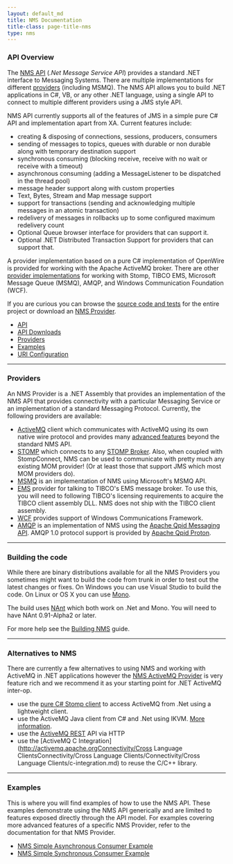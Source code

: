 ```yaml
---
layout: default_md
title: NMS Documentation
title-class: page-title-nms
type: nms
---
```


### API Overview

The [NMS API](nms-api) (_.Net Message Service API_) provides a standard .NET interface to Messaging Systems. There are multiple implementations for different [providers](#providers) (including MSMQ). The NMS API allows you to build .NET applications in C#, VB, or any other .NET language, using a single API to connect to multiple different providers using a JMS style API.

NMS API currently supports all of the features of JMS in a simple pure C# API and implementation apart from XA. Current features include:

*   creating & disposing of connections, sessions, producers, consumers
*   sending of messages to topics, queues with durable or non durable along with temporary destination support
*   synchronous consuming (blocking receive, receive with no wait or receive with a timeout)
*   asynchronous consuming (adding a MessageListener to be dispatched in the thread pool)
*   message header support along with custom properties
*   Text, Bytes, Stream and Map message support
*   support for transactions (sending and acknowledging multiple messages in an atomic transaction)
*   redelivery of messages in rollbacks up to some configured maximum redelivery count
*   Optional Queue browser interface for providers that can support it.
*   Optional .NET Distributed Transaction Support for providers that can support that.

A provider implementation based on a pure C# implementation of OpenWire is provided for working with the Apache ActiveMQ broker. There are other [provider implementations](#providers) for working with Stomp, TIBCO EMS, Microsoft Message Queue (MSMQ), AMQP, and Windows Communication Foundation (WCF).

If you are curious you can browse the [source code and tests](https://svn.apache.org/repos/asf/activemq/activemq-dotnet/) for the entire project or download an [NMS Provider](#providers).

*   [API](nms-api)
*   [API Downloads](nms-api-downloads)
*   [Providers](#providers)
*   [Examples](#examples)
*   [URI Configuration](nms-uri-configuration)

---

### Providers <a name="providers"></a>

An NMS Provider is a .NET Assembly that provides an implementation of the NMS API that provides connectivity with a particular Messaging Service or an implementation of a standard Messaging Protocol. Currently, the following providers are available:

*   [ActiveMQ](providers/activemq) client which communicates with ActiveMQ using its own native wire protocol and provides many [advanced features](providers/activemq/advanced-features) beyond the standard NMS API.
*   [STOMP](providers/stomp) which connects to any [STOMP Broker](https://stomp.github.io/implementations.html). Also, when coupled with StompConnect, NMS can be used to communicate with pretty much any existing MOM provider! (Or at least those that support JMS which most MOM providers do).
*   [MSMQ](providers/msmq) is an implementation of NMS using Microsoft's MSMQ API.
*   [EMS](providers/ems) provider for talking to TIBCO's EMS message broker. To use this, you will need to following TIBCO's licensing requirements to acquire the TIBCO client assembly DLL. NMS does not ship with the TIBCO client assembly.
*   [WCF](providers/wcf) provides support of Windows Communications Framework.
*   [AMQP](providers/amqp) is an implementation of NMS using the [Apache Qpid Messaging API](https://qpid.apache.org/components/messaging-api/index.html). AMQP 1.0 protocol support is provided by [Apache Qpid Proton](https://qpid.apache.org/proton/index.html).

---

### Building the code

While there are binary distributions available for all the NMS Providers you sometimes might want to build the code from trunk in order to test out the latest changes or fixes. On Windows you can use Visual Studio to build the code. On Linux or OS X you can use [Mono](http://www.mono-project.com).

The build uses [NAnt](http://nant.sourceforge.net/) which both work on .Net and Mono.  You will need to have NAnt 0.91-Alpha2 or later.

For more help see the [Building NMS](building) guide.

---

### Alternatives to NMS

There are currently a few alternatives to using NMS and working with ActiveMQ in .NET applications however the [NMS ActiveMQ Provider](providers/activemq) is very feature rich and we recommend it as your starting point for .NET ActiveMQ inter-op.

*   use the [pure C# Stomp client](http://stomp.codehaus.org/DotNet) to access ActiveMQ from .Net using a lightweight client.
*   use the ActiveMQ Java client from C# and .Net using IKVM. [More information](http://dotnetjunkies.com/WebLog/csteen/archive/2004/08/20/22813.aspx).
*   use the [ActiveMQ REST](http://activemq.apache.orgConnectivity/ProtocolsConnectivity/Protocols/Connectivity/Protocols/rest.md) API via HTTP
*   use the [ActiveMQ C Integration](http://activemq.apache.orgConnectivity/Cross Language ClientsConnectivity/Cross Language Clients/Connectivity/Cross Language Clients/c-integration.md) to reuse the C/C++ library.

---

### Examples <a name="examples"></a>

This is where you will find examples of how to use the NMS API. These examples demonstrate using the NMS API generically and are limited to features exposed directly through the API model. For examples covering more advanced features of a specific NMS Provider, refer to the documentation for that NMS Provider.

*   [NMS Simple Asynchronous Consumer Example](examples/nms-simple-asynchronous-consumer-example)
*   [NMS Simple Synchronous Consumer Example](examples/nms-simple-synchronous-consumer-example)
















